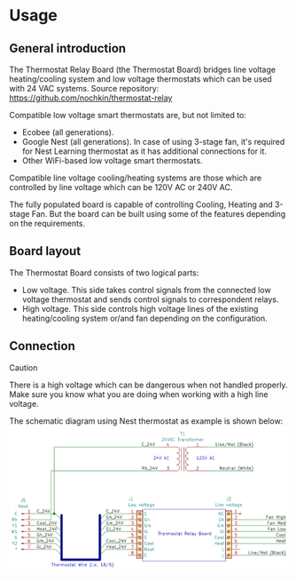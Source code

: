 # Usage

## General introduction
The Thermostat Relay Board (the Thermostat Board) bridges line voltage heating/cooling system and low voltage thermostats which can be used with 24 VAC systems.
Source repository: https://github.com/nochkin/thermostat-relay

Compatible low voltage smart thermostats are, but not limited to:
* Ecobee (all generations).
* Google Nest (all generations). In case of using 3-stage fan, it's required for Nest Learning thermostat as it has additional connections for it.
* Other WiFi-based low voltage smart thermostats.

Compatible line voltage cooling/heating systems are those which are controlled by line voltage which can be 120V AC or 240V AC.

The fully populated board is capable of controlling Cooling, Heating and 3-stage Fan. But the board can be built using some of the features depending on the requirements.

## Board layout
The Thermostat Board consists of two logical parts:
* Low voltage. This side takes control signals from the connected low voltage thermostat and sends control signals to correspondent relays.
* High voltage. This side controls high voltage lines of the existing heating/cooling system or/and fan depending on the configuration.

## Connection
> [!CAUTION]
> There is a high voltage which can be dangerous when not handled properly. Make sure you know what you are doing when working with a high line voltage.

The schematic diagram using Nest thermostat as example is shown below:
![Connection diagram](../images/thermostat-relay5-connection.png)

